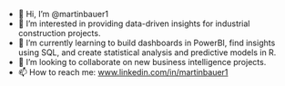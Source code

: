 - 👋 Hi, I’m @martinbauer1
- 👀 I’m interested in providing data-driven insights for industrial construction projects.
- 🌱 I’m currently learning to build dashboards in PowerBI, find insights using SQL, and create statistical analysis and predictive models in R.
- 💞️ I’m looking to collaborate on new business intelligence projects.
- 📫 How to reach me: www.linkedin.com/in/martinbauer1

<!---
martinbauer1/martinbauer1 is a ✨ special ✨ repository because its `README.md` (this file) appears on your GitHub profile.
You can click the Preview link to take a look at your changes.
--->
